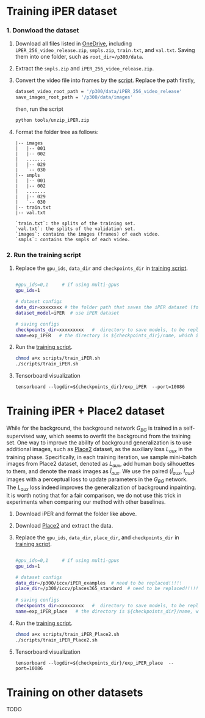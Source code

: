 # Training iPER dataset

### 1. Donwload the dataset
1. Download all files listed in [OneDrive](https://onedrive.live.com/?authkey=%21AJL_NAQMkdXGPlA&id=3705E349C336415F%2188052&cid=3705E349C336415F),
including `iPER_256_video_release.zip`, `smpls.zip`, `train.txt`, and `val.txt`.
Saving them into one folder, such as `root_dir=/p300/data`.

2. Extract the `smpls.zip` and `iPER_256_video_release.zip`.

3. Convert the video file into frames by the [script](../tools/unzip_iPER.py).
    Replace the path firstly,
    ```bash
   dataset_video_root_path = '/p300/data/iPER_256_video_release'
   save_images_root_path = '/p300/data/images'
    ```
    then, run the script
    ```bash
    python tools/unzip_iPER.zip
    ```
4. Format the folder tree as follows:
    ```shell
    |-- images
    |   |-- 001
    |   |-- 002
    |   .......
    |   |-- 029
    |   `-- 030
    |-- smpls
    |   |-- 001
    |   |-- 002
    |   .......
    |   |-- 029
    |   `-- 030
    |-- train.txt
    |-- val.txt
    
    `train.txt`: the splits of the training set.
    `val.txt`: the splits of the validation set.
    `images`: contains the images (frames) of each video.
    `smpls`: contains the smpls of each video.
    ```
    
### 2. Run the training script
1. Replace the `gpu_ids`, `data_dir` and `checkpoints_dir` in [training script](../scripts/train_iPER.sh).
    ```bash
    
    #gpu_ids=0,1     # if using multi-gpus
    gpu_ids=1
    
    # dataset configs
    data_dir=xxxxxxxx # the folder path that saves the iPER dataset (formated as above).
    dataset_model=iPER  # use iPER dataset
    
    # saving configs
    checkpoints_dir=xxxxxxxxx   #  directory to save models, to be replaced!!!!!
    name=exp_iPER   # the directory is ${checkpoints_dir}/name, which is used to save the checkpoints.
    
    ```

2. Run the [training script](../scripts/train_iPER.sh).
    ```bash
    chmod a+x scripts/train_iPER.sh
    ./scripts/train_iPER.sh
    ```

3. Tensorboard visualization
    ```shell
    tensorboard --logdir=${checkpoints_dir}/exp_iPER  --port=10086
    ```

# Training iPER + Place2 dataset
While for the background, the background network $G_{BG}$ is trained in a
self-supervised way, which seems to overfit the background
from the training set. One way to improve the ability of background generalization is to use additional
images, such as [Place2](http://places2.csail.mit.edu/download.html) dataset, as the auxiliary loss
$L_{aux}$ in the training phase. Specifically, in each training iteration,
we sample mini-batch images from Place2 dataset,
denoted as $L_{aux}$, add human body silhouettes to them, and
denote the mask images as $\hat{I}_{aux}$. We use the paired ($\hat{I}_{aux}$,
$I_{aux}$) images with a perceptual loss to update parameters in
the $G_{BG}$ network. The $L_{aux}$ loss indeed improves the generalization
of background inpainting. It is worth noting that for a fair comparison, we do not use
this trick in experiments when comparing our method with
other baselines.

1. Download iPER and format the folder like above.

2. Download [Place2](http://data.csail.mit.edu/places/places365/places365standard_easyformat.tar) and extract the data.

3. Replace the `gpu_ids`, `data_dir`, `place_dir`, and `checkpoints_dir` in [training script](../scripts/train_iPER.sh).
    ```bash
    
    #gpu_ids=0,1     # if using multi-gpus
    gpu_ids=1
    
    # dataset configs
    data_dir=/p300/iccv/iPER_examples  # need to be replaced!!!!!
    place_dir=/p300/iccv/places365_standard  # need to be replaced!!!!!
        
    # saving configs
    checkpoints_dir=xxxxxxxxx   #  directory to save models, to be replaced!!!!!
    name=exp_iPER_place   # the directory is ${checkpoints_dir}/name, which is used to save the checkpoints.
    
    ```

4. Run the [training script](../scripts/train_iPER_Place2.sh).
    ```bash
    chmod a+x scripts/train_iPER_Place2.sh
    ./scripts/train_iPER_Place2.sh
    ```

5. Tensorboard visualization
    ```shell
    tensorboard --logdir=${checkpoints_dir}/exp_iPER_place  --port=10086
    ```

# Training on other datasets
TODO